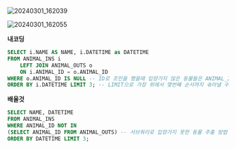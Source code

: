 ![20240301_162039](https://github.com/junhosong0/MySQL/assets/117610783/1d1931e6-d8b9-417f-b823-8ed2043543c2)

![20240301_162055](https://github.com/junhosong0/MySQL/assets/117610783/9455eae7-8126-446d-a3cd-ad69d0446338)


**내코딩**
```sql
SELECT i.NAME AS NAME, i.DATETIME as DATETIME
FROM ANIMAL_INS i
    LEFT JOIN ANIMAL_OUTS o
    ON i.ANIMAL_ID = o.ANIMAL_ID
WHERE o.ANIMAL_ID IS NULL -- ID로 조인을 했을때 입양가지 않은 동물들은 ANIMAL_INS의 ID만 있고 ANIMAL_OUTS테이블의 ID는 없는 모양이 됨. 그래서 IS NULL로 조건을 주면 입양가지 못한 동물들만 추출할 수 있음.
ORDER BY i.DATETIME LIMIT 3; -- LIMIT으로 가장 위에서 몇번째 순서까지 솎아낼 수 있
```


**배울것**
```sql
SELECT NAME, DATETIME
FROM ANIMAL_INS
WHERE ANIMAL_ID NOT IN
(SELECT ANIMAL_ID FROM ANIMAL_OUTS) -- 서브쿼리로 입양가지 못한 동물 추출 방법
ORDER BY DATETIME LIMIT 3;
```
